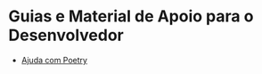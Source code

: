 # Guias e Material de Apoio para o Desenvolvedor

- [Ajuda com Poetry](https://github.com/mauriciobenjamin700/Poetry-Learning)
